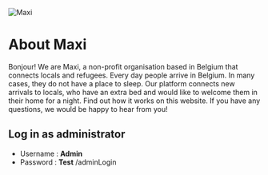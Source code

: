 ![Maxi](https://i.imgur.com/TkbAg0e.png "Maxi")
# About Maxi
Bonjour! We are Maxi, a non-profit organisation based in Belgium that connects locals and refugees. Every day people arrive in Belgium. In many cases, they do not have a place to sleep. Our platform connects new arrivals to locals, who have an extra bed and would like to welcome them in their home for a night. Find out how it works on this website. If you have any questions, we would be happy to hear from you! 
## Log in as administrator
- Username : **Admin**
- Password : **Test**
/adminLogin


